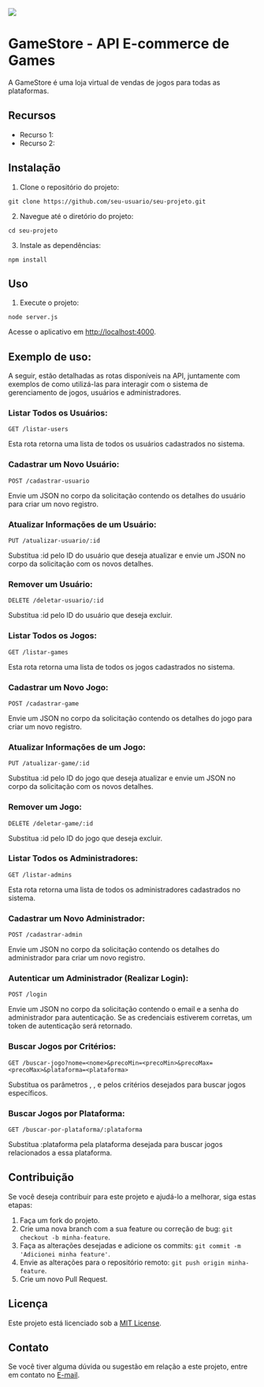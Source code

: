 <img src="http://img.shields.io/static/v1?label=STATUS&message=EM%20DESENVOLVIMENTO&color=GREEN&style=for-the-badge"/>
<h1>GameStore - API E-commerce de Games</h1>


<p>A GameStore é uma loja virtual de vendas de jogos para todas as plataformas.</p>


<h2>Recursos</h2>

<ul>
  <li>Recurso 1: </li>
  <li>Recurso 2: </li>
  <!-- Adicione mais recursos se necessário -->
</ul>

<h2>Instalação</h2>

<ol>
  <li>Clone o repositório do projeto:</li>
</ol>

<pre><code>git clone https://github.com/seu-usuario/seu-projeto.git</code></pre>

<ol start="2">
  <li>Navegue até o diretório do projeto:</li>
</ol>

<pre><code>cd seu-projeto</code></pre>

<ol start="3">
  <li>Instale as dependências:</li>
</ol>

<pre><code>npm install</code></pre>

<h2>Uso</h2>

<ol>
  <li>Execute o projeto:</li>
</ol>

<pre><code>node server.js</code></pre>

<p>Acesse o aplicativo em <a href="http://localhost:4000">http://localhost:4000</a>.</p>

## Exemplo de uso:

A seguir, estão detalhadas as rotas disponíveis na API, juntamente com exemplos de como utilizá-las para interagir com o sistema de gerenciamento de jogos, usuários e administradores.

### Listar Todos os Usuários:

```http
GET /listar-users
```
Esta rota retorna uma lista de todos os usuários cadastrados no sistema.


### Cadastrar um Novo Usuário:

```http
POST /cadastrar-usuario
```
Envie um JSON no corpo da solicitação contendo os detalhes do usuário para criar um novo registro.


### Atualizar Informações de um Usuário:

```http
PUT /atualizar-usuario/:id
```
Substitua :id pelo ID do usuário que deseja atualizar e envie um JSON no corpo da solicitação com os novos detalhes.


### Remover um Usuário:

```http
DELETE /deletar-usuario/:id
```
Substitua :id pelo ID do usuário que deseja excluir.

### Listar Todos os Jogos:

```http
GET /listar-games
```
Esta rota retorna uma lista de todos os jogos cadastrados no sistema.

### Cadastrar um Novo Jogo:

```http
POST /cadastrar-game
```
Envie um JSON no corpo da solicitação contendo os detalhes do jogo para criar um novo registro.

### Atualizar Informações de um Jogo:

```http
PUT /atualizar-game/:id
```
Substitua :id pelo ID do jogo que deseja atualizar e envie um JSON no corpo da solicitação com os novos detalhes.

### Remover um Jogo:

```http
DELETE /deletar-game/:id
```
Substitua :id pelo ID do jogo que deseja excluir.

### Listar Todos os Administradores:

```http
GET /listar-admins
```
Esta rota retorna uma lista de todos os administradores cadastrados no sistema.

### Cadastrar um Novo Administrador:

```http
POST /cadastrar-admin
```
Envie um JSON no corpo da solicitação contendo os detalhes do administrador para criar um novo registro.

### Autenticar um Administrador (Realizar Login):

```http
POST /login
```
Envie um JSON no corpo da solicitação contendo o email e a senha do administrador para autenticação. Se as credenciais estiverem corretas, um token 
de autenticação será retornado.

### Buscar Jogos por Critérios:
```http
GET /buscar-jogo?nome=<nome>&precoMin=<precoMin>&precoMax=<precoMax>&plataforma=<plataforma>
```
Substitua os parâmetros <nome>, <precoMin>, <precoMax> e <plataforma> pelos critérios desejados para buscar jogos específicos.

### Buscar Jogos por Plataforma:
```http
GET /buscar-por-plataforma/:plataforma
```
Substitua :plataforma pela plataforma desejada para buscar jogos relacionados a essa plataforma.


<h2>Contribuição</h2>

<p>Se você deseja contribuir para este projeto e ajudá-lo a melhorar, siga estas etapas:</p>

<ol>
  <li>Faça um fork do projeto.</li>
  <li>Crie uma nova branch com a sua feature ou correção de bug: <code>git checkout -b minha-feature</code>.</li>
  <li>Faça as alterações desejadas e adicione os commits: <code>git commit -m 'Adicionei minha feature'</code>.</li>
  <li>Envie as alterações para o repositório remoto: <code>git push origin minha-feature</code>.</li>
  <li>Crie um novo Pull Request.</li>
</ol>

<h2>Licença</h2>

<p>Este projeto está licenciado sob a <a href="https://opensource.org/licenses/MIT">MIT License</a>.</p>

<h2>Contato</h2>

<p>Se você tiver alguma dúvida ou sugestão em relação a este projeto, entre em contato no <a href="mailto:moacirneto59@gmail.com">E-mail</a>.</p>
